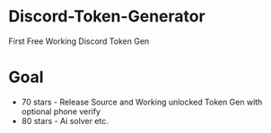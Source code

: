 # Discord-Token-Generator
First Free Working Discord Token Gen

# Goal
* 70 stars - Release Source and Working unlocked Token Gen with optional phone verify
* 80 stars - Ai solver etc.
